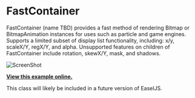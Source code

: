 FastContainer
=======

FastContainer (name TBD) provides a fast method of rendering Bitmap or BitmapAnimation instances for uses such as particle and game engines. Supports a limited subset of display list functionality, including: x/y, scaleX/Y, regX/Y, and alpha. Unsupported features on children of FastContainer include rotation, skewX/Y, mask, and shadows.

![ScreenShot](https://raw.github.com/CreateJS/sandbox/master/FastContainer/README_1.jpg)

**[View this example online.](http://sandbox.createjs.com/FastContainer/)**

This class will likely be included in a future version of EaselJS.